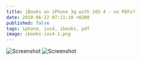 ```yaml
---
title: iBooks on iPhone 3g with iOS 4 - no PDFs?
date: 2010-06-22 07:11:10 +0200
published: false
tags: iphone, ios4, ibooks, pdf
image: ibooks-ios4-1.png
---
```


![Screenshot](ibooks-ios4-1.png 'Screenshot')
![Screenshot](ibooks-ios4-2.png 'Screenshot')
